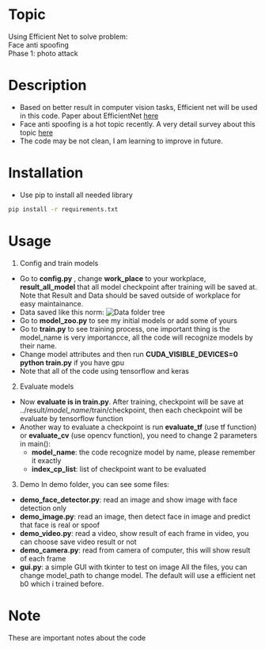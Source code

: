 # Topic
Using Efficient Net to solve problem:      
Face anti spoofing      
Phase 1: photo attack

# Description
- Based on better result in computer vision tasks, Efficient net will be used in this code. Paper about EfficientNet [here](https://arxiv.org/pdf/1905.11946.pdf)
- Face anti spoofing is a hot topic recently. A very detail survey about this topic [here](https://arxiv.org/pdf/2010.04145.pdf)
- The code may be not clean, I am learning to improve in future.

# Installation     
- Use pip to install all needed library      
```bash
pip install -r requirements.txt
```
# Usage
1. Config and train models
 - Go to **config.py** , change **work_place** to your workplace, **result_all_model** that all model checkpoint after training will be saved at. Note that Result and Data should be saved outside of workplace for easy maintainance.
 - Data saved like this norm: ![Data folder tree]()
 - Go to **model_zoo.py** to see my initial models or add some of yours
 - Go to **train.py** to see training process, one important thing is the model_name is very importancce, all the code will recognize models by their name.
 - Change model attributes and then run **CUDA_VISIBLE_DEVICES=0 python train.py** if you have gpu
 - Note that all of the code using tensorflow and keras
2. Evaluate models
 - Now **evaluate is in train.py**. After training, checkpoint will be save at ../result/_model_name_/train/checkpoint, then each checkpoint will be evaluate by tensorflow function      
 - Another way to evaluate a checkpoint is run **evaluate_tf** (use tf function) or **evaluate_cv** (use opencv function), you need to change 2 parameters in main():
 	- **model_name**: the code recognize model by name, please remember it exactly      
 	- **index_cp_list**: list of checkpoint want to be evaluated
3. Demo
In demo folder, you can see some files:
- **demo_face_detector.py**: read an image and show image with face detection only
- **demo_image.py**: read an image, then detect face in image and predict that face is real or spoof 
- **demo_video.py**: read a video, show result of each frame in video, you can choose save video result or not
- **demo_camera.py**: read from camera of computer, this will show result of each frame
- **gui.py**: a simple GUI with tkinter to test on image
All the files, you can change model_path to change model. The default will use a efficient net b0 which i trained before.
# Note
These are important notes about the code


